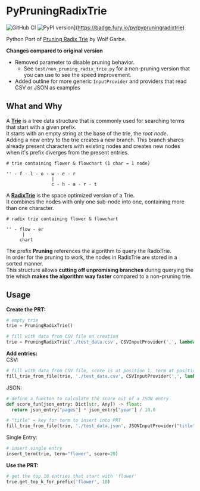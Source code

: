 # PyPruningRadixTrie
![GitHub CI](https://github.com/otto-de/PyPruningRadixTrie/actions/workflows/pipeline.yml/badge.svg)
![PyPI version](https://badge.fury.io/py/pypruningradixtrie.svg)](https://badge.fury.io/py/pypruningradixtrie)

Python Port of [Pruning Radix Trie](https://github.com/wolfgarbe/PruningRadixTrie) by Wolf Garbe.

**Changes compared to original version**
* Removed parameter to disable pruning behavior.
  * See `test/non_pruning_radix_trie.py` for a non-pruning version that you can use to see the speed improvement.
* Added outline for more generic `InputProvider` and providers that read CSV or JSON as examples


## What and Why

A [**Trie**](https://en.wikipedia.org/wiki/Trie) is a tree data structure that is commonly used for searching terms
that start with a given prefix.  
It starts with an empty string at the base of the trie, the _root node_.        
Adding a new entry to the trie creates a new branch. This branch shares already present characters with existing nodes
and creates new nodes when it's prefix diverges from the present entries.
```text
# trie containing flower & flowchart (1 char = 1 node)

'' - f - l - o - w - e - r
                 |
                 c - h - a - r - t
```

A [**RadixTrie**](https://en.wikipedia.org/wiki/Radix_tree) is the space optimized version of a Trie.   
It combines the nodes with only one sub-node into one, containing more than one character.

```text
# radix trie containing flower & flowchart

'' - flow - er
      |
     chart
```

The prefix **Pruning** references the algorithm to query the RadixTrie.   
In order for the pruning to work, the nodes in RadixTrie are stored in a sorted manner.     
This structure allows **cutting off unpromising branches** during querying the trie which **makes the algorithm way faster**
compared to a non-pruning trie.


## Usage

**Create the PRT:**
```python
# empty trie
trie = PruningRadixTrie()

# fill with data from CSV file on creation
trie = PruningRadixTrie('./test_data.csv', CSVInputProvider(',', lambda x: float(x[1])))
```

**Add entries:**    
CSV:
```python
# fill with data from CSV file, score is at position 1, term at position 0
fill_trie_from_file(trie, './test_data.csv', CSVInputProvider(',', lambda x: float(x[1]), 0))
```

JSON:
```python
# define a functon to calculate the score out of a JSON entry
def score_fun(json_entry: Dict[str, Any]) -> float:
  return json_entry["pages"] * json_entry["year"] / 10.0

# "title" = key for term to insert into PRT
fill_trie_from_file(trie, './test_data.json', JSONInputProvider("title", score_fun))
```

Single Entry:
```python
# insert single entry
insert_term(trie, term="flower", score=20)
```

**Use the PRT:**
```python
# get the top 10 entries that start with 'flower'
trie.get_top_k_for_prefix('flower', 10)
```
